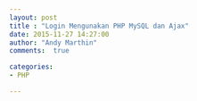 ```yaml
---
layout: post
title : "Login Mengunakan PHP MySQL dan Ajax"
date: 2015-11-27 14:27:00
author: "Andy Marthin"
comments:  true

categories: 
- PHP

---
```


